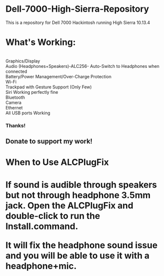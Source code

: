 # Dell-7000-High-Sierra-Repository

This is a repository for Dell 7000 Hackintosh running High Sierra 10.13.4

<h1>What's Working:</h1>

<br>Graphics/Display</br>
Audio (Headphones+Speakers)-ALC256- Auto-Switch to Headphones when connected</br>
Battery/Power Management/Over-Charge Protection</br>
Wi-Fi</br>
Trackpad with Gesture Support (Only Few)</br>
Siri Working perfectly fine</br>
Bluetooth</br>
Camera</br>
Ethernet</br>
All USB ports Working</br>

<h3>Thanks!</h3>

<h2>Donate to support my work!</h2>

<h1>When to Use ALCPlugFix<h1>

If sound is audible through speakers but not through headphone 3.5mm jack. Open the ALCPlugFix and double-click to run the <b>Install.command</b>.

It will fix the headphone sound issue and you will be able to use it with a headphone+mic.
